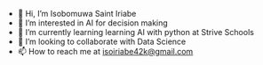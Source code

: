 - 👋 Hi, I’m Isobomuwa Saint Iriabe
- 👀 I’m interested in AI for decision making
- 🌱 I’m currently learning learning AI with python at Strive Schools
- 💞️ I’m looking to collaborate with Data Science
- 📫 How to reach me at isoiriabe42k@gmail.com

<!---
isoiriabe42k/isoiriabe42k is a ✨ special ✨ repository because its `README.md` (this file) appears on your GitHub profile.
You can click the Preview link to take a look at your changes.
--->
